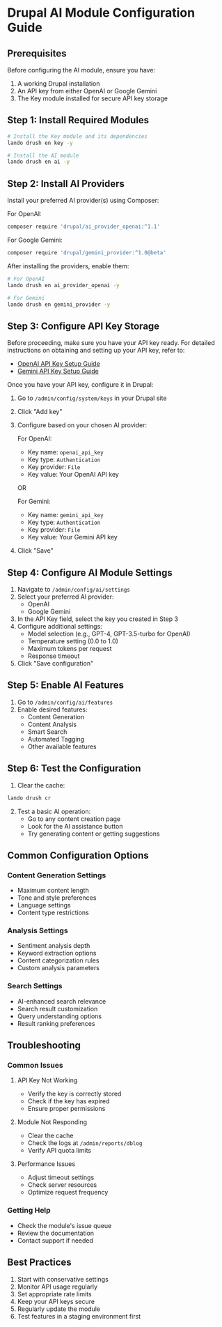 # Drupal AI Module Configuration Guide

## Prerequisites
Before configuring the AI module, ensure you have:
1. A working Drupal installation
2. An API key from either OpenAI or Google Gemini
3. The Key module installed for secure API key storage

## Step 1: Install Required Modules
```bash
# Install the Key module and its dependencies
lando drush en key -y

# Install the AI module
lando drush en ai -y
```

## Step 2: Install AI Providers
Install your preferred AI provider(s) using Composer:

For OpenAI:
```bash
composer require 'drupal/ai_provider_openai:^1.1'
```

For Google Gemini:
```bash
composer require 'drupal/gemini_provider:^1.0@beta'
```

After installing the providers, enable them:
```bash
# For OpenAI
lando drush en ai_provider_openai -y

# For Gemini
lando drush en gemini_provider -y
```

## Step 3: Configure API Key Storage
Before proceeding, make sure you have your API key ready. For detailed instructions on obtaining and setting up your API key, refer to:
- [OpenAI API Key Setup Guide](OPENAI-API-KEY-SETUP.md)
- [Gemini API Key Setup Guide](GEMINI-API-KEY-SETUP.md)

Once you have your API key, configure it in Drupal:

1. Go to `/admin/config/system/keys` in your Drupal site
2. Click "Add key"
3. Configure based on your chosen AI provider:

   For OpenAI:
   - Key name: `openai_api_key`
   - Key type: `Authentication`
   - Key provider: `File`
   - Key value: Your OpenAI API key

   OR

   For Gemini:
   - Key name: `gemini_api_key`
   - Key type: `Authentication`
   - Key provider: `File`
   - Key value: Your Gemini API key

4. Click "Save"

## Step 4: Configure AI Module Settings
1. Navigate to `/admin/config/ai/settings`
2. Select your preferred AI provider:
   - OpenAI
   - Google Gemini
3. In the API Key field, select the key you created in Step 3
4. Configure additional settings:
   - Model selection (e.g., GPT-4, GPT-3.5-turbo for OpenAI)
   - Temperature setting (0.0 to 1.0)
   - Maximum tokens per request
   - Response timeout
5. Click "Save configuration"

## Step 5: Enable AI Features
1. Go to `/admin/config/ai/features`
2. Enable desired features:
   - Content Generation
   - Content Analysis
   - Smart Search
   - Automated Tagging
   - Other available features

## Step 6: Test the Configuration
1. Clear the cache:
```bash
lando drush cr
```

2. Test a basic AI operation:
   - Go to any content creation page
   - Look for the AI assistance button
   - Try generating content or getting suggestions

## Common Configuration Options

### Content Generation Settings
- Maximum content length
- Tone and style preferences
- Language settings
- Content type restrictions

### Analysis Settings
- Sentiment analysis depth
- Keyword extraction options
- Content categorization rules
- Custom analysis parameters

### Search Settings
- AI-enhanced search relevance
- Search result customization
- Query understanding options
- Result ranking preferences

## Troubleshooting

### Common Issues
1. API Key Not Working
   - Verify the key is correctly stored
   - Check if the key has expired
   - Ensure proper permissions

2. Module Not Responding
   - Clear the cache
   - Check the logs at `/admin/reports/dblog`
   - Verify API quota limits

3. Performance Issues
   - Adjust timeout settings
   - Check server resources
   - Optimize request frequency

### Getting Help
- Check the module's issue queue
- Review the documentation
- Contact support if needed

## Best Practices
1. Start with conservative settings
2. Monitor API usage regularly
3. Set appropriate rate limits
4. Keep your API keys secure
5. Regularly update the module
6. Test features in a staging environment first
